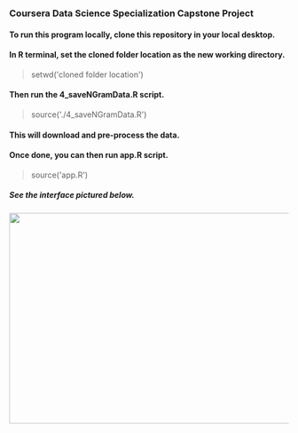 ### Coursera Data Science Specialization Capstone Project

#### To run this program locally, clone this repository in your local desktop.
#### In R terminal, set the cloned folder location as the new working directory.
  > setwd('cloned folder location')
#### Then run the 4_saveNGramData.R script.
  > source('./4_saveNGramData.R')
#### This will download and pre-process the data.
#### Once done, you can then run app.R script.
  > source('app.R')

##### See the interface pictured below.
<a href="url"><img src="https://media.giphy.com/media/2dcVPVagskSVmeWAXV/giphy.gif" align="center" height="380" width="700" ></a>

